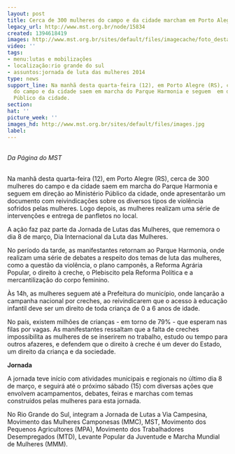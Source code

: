 ```yaml
---
layout: post
title: Cerca de 300 mulheres do campo e da cidade marcham em Porto Alegre
legacy_url: http://www.mst.org.br/node/15834
created: 1394618419
images: http://www.mst.org.br/sites/default/files/imagecache/foto_destaque/images.jpg
video: ''
tags:
- menu:lutas e mobilizações
- localização:rio grande do sul
- assuntos:jornada de luta das mulheres 2014
type: news
support_line: Na manhã desta quarta-feira (12), em Porto Alegre (RS), cerca de 300  mulheres
  do campo e da cidade saem em marcha do Parque Harmonia e seguem  em direção ao Ministério
  Público da cidade.
section: 
hat: ''
picture_week: ''
images_hd: http://www.mst.org.br/sites/default/files/images.jpg
label: 
---
```

<p><!--[if gte mso 9]><xml>
 <w:WordDocument>
  <w:View>Normal</w:View>
  <w:Zoom>0</w:Zoom>
  <w:TrackMoves ></w>
  <w:TrackFormatting ></w>
  <w:HyphenationZone>21</w:HyphenationZone>
  <w:PunctuationKerning ></w>
  <w:ValidateAgainstSchemas ></w>
  <w:SaveIfXMLInvalid>false</w:SaveIfXMLInvalid>
  <w:IgnoreMixedContent>false</w:IgnoreMixedContent>
  <w:AlwaysShowPlaceholderText>false</w:AlwaysShowPlaceholderText>
  <w:DoNotPromoteQF ></w>
  <w:LidThemeOther>PT-BR</w:LidThemeOther>
  <w:LidThemeAsian>X-NONE</w:LidThemeAsian>
  <w:LidThemeComplexScript>X-NONE</w:LidThemeComplexScript>
  <w:Compatibility>
   <w:BreakWrappedTables ></w>
   <w:SnapToGridInCell ></w>
   <w:WrapTextWithPunct ></w>
   <w:UseAsianBreakRules ></w>
   <w:DontGrowAutofit ></w>
   <w:SplitPgBreakAndParaMark ></w>
   <w:DontVertAlignCellWithSp ></w>
   <w:DontBreakConstrainedForcedTables ></w>
   <w:DontVertAlignInTxbx ></w>
   <w:Word11KerningPairs ></w>
   <w:CachedColBalance ></w>
  </w:Compatibility>
  <w:BrowserLevel>MicrosoftInternetExplorer4</w:BrowserLevel>
  <m:mathPr>
   <m:mathFont m:val="Cambria Math" ></m>
   <m:brkBin m:val="before" ></m>
   <m:brkBinSub m:val="--" ></m>
   <m:smallFrac m:val="off" ></m>
   <m:dispDef ></m>
   <m:lMargin m:val="0" ></m>
   <m:rMargin m:val="0" ></m>
   <m:defJc m:val="centerGroup" ></m>
   <m:wrapIndent m:val="1440" ></m>
   <m:intLim m:val="subSup" ></m>
   <m:naryLim m:val="undOvr" ></m>
  </m:mathPr></w:WordDocument>
</xml><![endif]--></p><p><!--[if gte mso 9]><xml>
 <w:LatentStyles DefLockedState="false" DefUnhideWhenUsed="true"
  DefSemiHidden="true" DefQFormat="false" DefPriority="99"
  LatentStyleCount="267">
  <w:LsdException Locked="false" Priority="0" SemiHidden="false"
   UnhideWhenUsed="false" QFormat="true" Name="Normal" ></w>
  <w:LsdException Locked="false" Priority="9" SemiHidden="false"
   UnhideWhenUsed="false" QFormat="true" Name="heading 1" ></w>
  <w:LsdException Locked="false" Priority="9" QFormat="true" Name="heading 2" ></w>
  <w:LsdException Locked="false" Priority="9" QFormat="true" Name="heading 3" ></w>
  <w:LsdException Locked="false" Priority="9" QFormat="true" Name="heading 4" ></w>
  <w:LsdException Locked="false" Priority="9" QFormat="true" Name="heading 5" ></w>
  <w:LsdException Locked="false" Priority="9" QFormat="true" Name="heading 6" ></w>
  <w:LsdException Locked="false" Priority="9" QFormat="true" Name="heading 7" ></w>
  <w:LsdException Locked="false" Priority="9" QFormat="true" Name="heading 8" ></w>
  <w:LsdException Locked="false" Priority="9" QFormat="true" Name="heading 9" ></w>
  <w:LsdException Locked="false" Priority="39" Name="toc 1" ></w>
  <w:LsdException Locked="false" Priority="39" Name="toc 2" ></w>
  <w:LsdException Locked="false" Priority="39" Name="toc 3" ></w>
  <w:LsdException Locked="false" Priority="39" Name="toc 4" ></w>
  <w:LsdException Locked="false" Priority="39" Name="toc 5" ></w>
  <w:LsdException Locked="false" Priority="39" Name="toc 6" ></w>
  <w:LsdException Locked="false" Priority="39" Name="toc 7" ></w>
  <w:LsdException Locked="false" Priority="39" Name="toc 8" ></w>
  <w:LsdException Locked="false" Priority="39" Name="toc 9" ></w>
  <w:LsdException Locked="false" Priority="35" QFormat="true" Name="caption" ></w>
  <w:LsdException Locked="false" Priority="10" SemiHidden="false"
   UnhideWhenUsed="false" QFormat="true" Name="Title" ></w>
  <w:LsdException Locked="false" Priority="1" Name="Default Paragraph Font" ></w>
  <w:LsdException Locked="false" Priority="11" SemiHidden="false"
   UnhideWhenUsed="false" QFormat="true" Name="Subtitle" ></w>
  <w:LsdException Locked="false" Priority="22" SemiHidden="false"
   UnhideWhenUsed="false" QFormat="true" Name="Strong" ></w>
  <w:LsdException Locked="false" Priority="20" SemiHidden="false"
   UnhideWhenUsed="false" QFormat="true" Name="Emphasis" ></w>
  <w:LsdException Locked="false" Priority="59" SemiHidden="false"
   UnhideWhenUsed="false" Name="Table Grid" ></w>
  <w:LsdException Locked="false" UnhideWhenUsed="false" Name="Placeholder Text" ></w>
  <w:LsdException Locked="false" Priority="1" SemiHidden="false"
   UnhideWhenUsed="false" QFormat="true" Name="No Spacing" ></w>
  <w:LsdException Locked="false" Priority="60" SemiHidden="false"
   UnhideWhenUsed="false" Name="Light Shading" ></w>
  <w:LsdException Locked="false" Priority="61" SemiHidden="false"
   UnhideWhenUsed="false" Name="Light List" ></w>
  <w:LsdException Locked="false" Priority="62" SemiHidden="false"
   UnhideWhenUsed="false" Name="Light Grid" ></w>
  <w:LsdException Locked="false" Priority="63" SemiHidden="false"
   UnhideWhenUsed="false" Name="Medium Shading 1" ></w>
  <w:LsdException Locked="false" Priority="64" SemiHidden="false"
   UnhideWhenUsed="false" Name="Medium Shading 2" ></w>
  <w:LsdException Locked="false" Priority="65" SemiHidden="false"
   UnhideWhenUsed="false" Name="Medium List 1" ></w>
  <w:LsdException Locked="false" Priority="66" SemiHidden="false"
   UnhideWhenUsed="false" Name="Medium List 2" ></w>
  <w:LsdException Locked="false" Priority="67" SemiHidden="false"
   UnhideWhenUsed="false" Name="Medium Grid 1" ></w>
  <w:LsdException Locked="false" Priority="68" SemiHidden="false"
   UnhideWhenUsed="false" Name="Medium Grid 2" ></w>
  <w:LsdException Locked="false" Priority="69" SemiHidden="false"
   UnhideWhenUsed="false" Name="Medium Grid 3" ></w>
  <w:LsdException Locked="false" Priority="70" SemiHidden="false"
   UnhideWhenUsed="false" Name="Dark List" ></w>
  <w:LsdException Locked="false" Priority="71" SemiHidden="false"
   UnhideWhenUsed="false" Name="Colorful Shading" ></w>
  <w:LsdException Locked="false" Priority="72" SemiHidden="false"
   UnhideWhenUsed="false" Name="Colorful List" ></w>
  <w:LsdException Locked="false" Priority="73" SemiHidden="false"
   UnhideWhenUsed="false" Name="Colorful Grid" ></w>
  <w:LsdException Locked="false" Priority="60" SemiHidden="false"
   UnhideWhenUsed="false" Name="Light Shading Accent 1" ></w>
  <w:LsdException Locked="false" Priority="61" SemiHidden="false"
   UnhideWhenUsed="false" Name="Light List Accent 1" ></w>
  <w:LsdException Locked="false" Priority="62" SemiHidden="false"
   UnhideWhenUsed="false" Name="Light Grid Accent 1" ></w>
  <w:LsdException Locked="false" Priority="63" SemiHidden="false"
   UnhideWhenUsed="false" Name="Medium Shading 1 Accent 1" ></w>
  <w:LsdException Locked="false" Priority="64" SemiHidden="false"
   UnhideWhenUsed="false" Name="Medium Shading 2 Accent 1" ></w>
  <w:LsdException Locked="false" Priority="65" SemiHidden="false"
   UnhideWhenUsed="false" Name="Medium List 1 Accent 1" ></w>
  <w:LsdException Locked="false" UnhideWhenUsed="false" Name="Revision" ></w>
  <w:LsdException Locked="false" Priority="34" SemiHidden="false"
   UnhideWhenUsed="false" QFormat="true" Name="List Paragraph" ></w>
  <w:LsdException Locked="false" Priority="29" SemiHidden="false"
   UnhideWhenUsed="false" QFormat="true" Name="Quote" ></w>
  <w:LsdException Locked="false" Priority="30" SemiHidden="false"
   UnhideWhenUsed="false" QFormat="true" Name="Intense Quote" ></w>
  <w:LsdException Locked="false" Priority="66" SemiHidden="false"
   UnhideWhenUsed="false" Name="Medium List 2 Accent 1" ></w>
  <w:LsdException Locked="false" Priority="67" SemiHidden="false"
   UnhideWhenUsed="false" Name="Medium Grid 1 Accent 1" ></w>
  <w:LsdException Locked="false" Priority="68" SemiHidden="false"
   UnhideWhenUsed="false" Name="Medium Grid 2 Accent 1" ></w>
  <w:LsdException Locked="false" Priority="69" SemiHidden="false"
   UnhideWhenUsed="false" Name="Medium Grid 3 Accent 1" ></w>
  <w:LsdException Locked="false" Priority="70" SemiHidden="false"
   UnhideWhenUsed="false" Name="Dark List Accent 1" ></w>
  <w:LsdException Locked="false" Priority="71" SemiHidden="false"
   UnhideWhenUsed="false" Name="Colorful Shading Accent 1" ></w>
  <w:LsdException Locked="false" Priority="72" SemiHidden="false"
   UnhideWhenUsed="false" Name="Colorful List Accent 1" ></w>
  <w:LsdException Locked="false" Priority="73" SemiHidden="false"
   UnhideWhenUsed="false" Name="Colorful Grid Accent 1" ></w>
  <w:LsdException Locked="false" Priority="60" SemiHidden="false"
   UnhideWhenUsed="false" Name="Light Shading Accent 2" ></w>
  <w:LsdException Locked="false" Priority="61" SemiHidden="false"
   UnhideWhenUsed="false" Name="Light List Accent 2" ></w>
  <w:LsdException Locked="false" Priority="62" SemiHidden="false"
   UnhideWhenUsed="false" Name="Light Grid Accent 2" ></w>
  <w:LsdException Locked="false" Priority="63" SemiHidden="false"
   UnhideWhenUsed="false" Name="Medium Shading 1 Accent 2" ></w>
  <w:LsdException Locked="false" Priority="64" SemiHidden="false"
   UnhideWhenUsed="false" Name="Medium Shading 2 Accent 2" ></w>
  <w:LsdException Locked="false" Priority="65" SemiHidden="false"
   UnhideWhenUsed="false" Name="Medium List 1 Accent 2" ></w>
  <w:LsdException Locked="false" Priority="66" SemiHidden="false"
   UnhideWhenUsed="false" Name="Medium List 2 Accent 2" ></w>
  <w:LsdException Locked="false" Priority="67" SemiHidden="false"
   UnhideWhenUsed="false" Name="Medium Grid 1 Accent 2" ></w>
  <w:LsdException Locked="false" Priority="68" SemiHidden="false"
   UnhideWhenUsed="false" Name="Medium Grid 2 Accent 2" ></w>
  <w:LsdException Locked="false" Priority="69" SemiHidden="false"
   UnhideWhenUsed="false" Name="Medium Grid 3 Accent 2" ></w>
  <w:LsdException Locked="false" Priority="70" SemiHidden="false"
   UnhideWhenUsed="false" Name="Dark List Accent 2" ></w>
  <w:LsdException Locked="false" Priority="71" SemiHidden="false"
   UnhideWhenUsed="false" Name="Colorful Shading Accent 2" ></w>
  <w:LsdException Locked="false" Priority="72" SemiHidden="false"
   UnhideWhenUsed="false" Name="Colorful List Accent 2" ></w>
  <w:LsdException Locked="false" Priority="73" SemiHidden="false"
   UnhideWhenUsed="false" Name="Colorful Grid Accent 2" ></w>
  <w:LsdException Locked="false" Priority="60" SemiHidden="false"
   UnhideWhenUsed="false" Name="Light Shading Accent 3" ></w>
  <w:LsdException Locked="false" Priority="61" SemiHidden="false"
   UnhideWhenUsed="false" Name="Light List Accent 3" ></w>
  <w:LsdException Locked="false" Priority="62" SemiHidden="false"
   UnhideWhenUsed="false" Name="Light Grid Accent 3" ></w>
  <w:LsdException Locked="false" Priority="63" SemiHidden="false"
   UnhideWhenUsed="false" Name="Medium Shading 1 Accent 3" ></w>
  <w:LsdException Locked="false" Priority="64" SemiHidden="false"
   UnhideWhenUsed="false" Name="Medium Shading 2 Accent 3" ></w>
  <w:LsdException Locked="false" Priority="65" SemiHidden="false"
   UnhideWhenUsed="false" Name="Medium List 1 Accent 3" ></w>
  <w:LsdException Locked="false" Priority="66" SemiHidden="false"
   UnhideWhenUsed="false" Name="Medium List 2 Accent 3" ></w>
  <w:LsdException Locked="false" Priority="67" SemiHidden="false"
   UnhideWhenUsed="false" Name="Medium Grid 1 Accent 3" ></w>
  <w:LsdException Locked="false" Priority="68" SemiHidden="false"
   UnhideWhenUsed="false" Name="Medium Grid 2 Accent 3" ></w>
  <w:LsdException Locked="false" Priority="69" SemiHidden="false"
   UnhideWhenUsed="false" Name="Medium Grid 3 Accent 3" ></w>
  <w:LsdException Locked="false" Priority="70" SemiHidden="false"
   UnhideWhenUsed="false" Name="Dark List Accent 3" ></w>
  <w:LsdException Locked="false" Priority="71" SemiHidden="false"
   UnhideWhenUsed="false" Name="Colorful Shading Accent 3" ></w>
  <w:LsdException Locked="false" Priority="72" SemiHidden="false"
   UnhideWhenUsed="false" Name="Colorful List Accent 3" ></w>
  <w:LsdException Locked="false" Priority="73" SemiHidden="false"
   UnhideWhenUsed="false" Name="Colorful Grid Accent 3" ></w>
  <w:LsdException Locked="false" Priority="60" SemiHidden="false"
   UnhideWhenUsed="false" Name="Light Shading Accent 4" ></w>
  <w:LsdException Locked="false" Priority="61" SemiHidden="false"
   UnhideWhenUsed="false" Name="Light List Accent 4" ></w>
  <w:LsdException Locked="false" Priority="62" SemiHidden="false"
   UnhideWhenUsed="false" Name="Light Grid Accent 4" ></w>
  <w:LsdException Locked="false" Priority="63" SemiHidden="false"
   UnhideWhenUsed="false" Name="Medium Shading 1 Accent 4" ></w>
  <w:LsdException Locked="false" Priority="64" SemiHidden="false"
   UnhideWhenUsed="false" Name="Medium Shading 2 Accent 4" ></w>
  <w:LsdException Locked="false" Priority="65" SemiHidden="false"
   UnhideWhenUsed="false" Name="Medium List 1 Accent 4" ></w>
  <w:LsdException Locked="false" Priority="66" SemiHidden="false"
   UnhideWhenUsed="false" Name="Medium List 2 Accent 4" ></w>
  <w:LsdException Locked="false" Priority="67" SemiHidden="false"
   UnhideWhenUsed="false" Name="Medium Grid 1 Accent 4" ></w>
  <w:LsdException Locked="false" Priority="68" SemiHidden="false"
   UnhideWhenUsed="false" Name="Medium Grid 2 Accent 4" ></w>
  <w:LsdException Locked="false" Priority="69" SemiHidden="false"
   UnhideWhenUsed="false" Name="Medium Grid 3 Accent 4" ></w>
  <w:LsdException Locked="false" Priority="70" SemiHidden="false"
   UnhideWhenUsed="false" Name="Dark List Accent 4" ></w>
  <w:LsdException Locked="false" Priority="71" SemiHidden="false"
   UnhideWhenUsed="false" Name="Colorful Shading Accent 4" ></w>
  <w:LsdException Locked="false" Priority="72" SemiHidden="false"
   UnhideWhenUsed="false" Name="Colorful List Accent 4" ></w>
  <w:LsdException Locked="false" Priority="73" SemiHidden="false"
   UnhideWhenUsed="false" Name="Colorful Grid Accent 4" ></w>
  <w:LsdException Locked="false" Priority="60" SemiHidden="false"
   UnhideWhenUsed="false" Name="Light Shading Accent 5" ></w>
  <w:LsdException Locked="false" Priority="61" SemiHidden="false"
   UnhideWhenUsed="false" Name="Light List Accent 5" ></w>
  <w:LsdException Locked="false" Priority="62" SemiHidden="false"
   UnhideWhenUsed="false" Name="Light Grid Accent 5" ></w>
  <w:LsdException Locked="false" Priority="63" SemiHidden="false"
   UnhideWhenUsed="false" Name="Medium Shading 1 Accent 5" ></w>
  <w:LsdException Locked="false" Priority="64" SemiHidden="false"
   UnhideWhenUsed="false" Name="Medium Shading 2 Accent 5" ></w>
  <w:LsdException Locked="false" Priority="65" SemiHidden="false"
   UnhideWhenUsed="false" Name="Medium List 1 Accent 5" ></w>
  <w:LsdException Locked="false" Priority="66" SemiHidden="false"
   UnhideWhenUsed="false" Name="Medium List 2 Accent 5" ></w>
  <w:LsdException Locked="false" Priority="67" SemiHidden="false"
   UnhideWhenUsed="false" Name="Medium Grid 1 Accent 5" ></w>
  <w:LsdException Locked="false" Priority="68" SemiHidden="false"
   UnhideWhenUsed="false" Name="Medium Grid 2 Accent 5" ></w>
  <w:LsdException Locked="false" Priority="69" SemiHidden="false"
   UnhideWhenUsed="false" Name="Medium Grid 3 Accent 5" ></w>
  <w:LsdException Locked="false" Priority="70" SemiHidden="false"
   UnhideWhenUsed="false" Name="Dark List Accent 5" ></w>
  <w:LsdException Locked="false" Priority="71" SemiHidden="false"
   UnhideWhenUsed="false" Name="Colorful Shading Accent 5" ></w>
  <w:LsdException Locked="false" Priority="72" SemiHidden="false"
   UnhideWhenUsed="false" Name="Colorful List Accent 5" ></w>
  <w:LsdException Locked="false" Priority="73" SemiHidden="false"
   UnhideWhenUsed="false" Name="Colorful Grid Accent 5" ></w>
  <w:LsdException Locked="false" Priority="60" SemiHidden="false"
   UnhideWhenUsed="false" Name="Light Shading Accent 6" ></w>
  <w:LsdException Locked="false" Priority="61" SemiHidden="false"
   UnhideWhenUsed="false" Name="Light List Accent 6" ></w>
  <w:LsdException Locked="false" Priority="62" SemiHidden="false"
   UnhideWhenUsed="false" Name="Light Grid Accent 6" ></w>
  <w:LsdException Locked="false" Priority="63" SemiHidden="false"
   UnhideWhenUsed="false" Name="Medium Shading 1 Accent 6" ></w>
  <w:LsdException Locked="false" Priority="64" SemiHidden="false"
   UnhideWhenUsed="false" Name="Medium Shading 2 Accent 6" ></w>
  <w:LsdException Locked="false" Priority="65" SemiHidden="false"
   UnhideWhenUsed="false" Name="Medium List 1 Accent 6" ></w>
  <w:LsdException Locked="false" Priority="66" SemiHidden="false"
   UnhideWhenUsed="false" Name="Medium List 2 Accent 6" ></w>
  <w:LsdException Locked="false" Priority="67" SemiHidden="false"
   UnhideWhenUsed="false" Name="Medium Grid 1 Accent 6" ></w>
  <w:LsdException Locked="false" Priority="68" SemiHidden="false"
   UnhideWhenUsed="false" Name="Medium Grid 2 Accent 6" ></w>
  <w:LsdException Locked="false" Priority="69" SemiHidden="false"
   UnhideWhenUsed="false" Name="Medium Grid 3 Accent 6" ></w>
  <w:LsdException Locked="false" Priority="70" SemiHidden="false"
   UnhideWhenUsed="false" Name="Dark List Accent 6" ></w>
  <w:LsdException Locked="false" Priority="71" SemiHidden="false"
   UnhideWhenUsed="false" Name="Colorful Shading Accent 6" ></w>
  <w:LsdException Locked="false" Priority="72" SemiHidden="false"
   UnhideWhenUsed="false" Name="Colorful List Accent 6" ></w>
  <w:LsdException Locked="false" Priority="73" SemiHidden="false"
   UnhideWhenUsed="false" Name="Colorful Grid Accent 6" ></w>
  <w:LsdException Locked="false" Priority="19" SemiHidden="false"
   UnhideWhenUsed="false" QFormat="true" Name="Subtle Emphasis" ></w>
  <w:LsdException Locked="false" Priority="21" SemiHidden="false"
   UnhideWhenUsed="false" QFormat="true" Name="Intense Emphasis" ></w>
  <w:LsdException Locked="false" Priority="31" SemiHidden="false"
   UnhideWhenUsed="false" QFormat="true" Name="Subtle Reference" ></w>
  <w:LsdException Locked="false" Priority="32" SemiHidden="false"
   UnhideWhenUsed="false" QFormat="true" Name="Intense Reference" ></w>
  <w:LsdException Locked="false" Priority="33" SemiHidden="false"
   UnhideWhenUsed="false" QFormat="true" Name="Book Title" ></w>
  <w:LsdException Locked="false" Priority="37" Name="Bibliography" ></w>
  <w:LsdException Locked="false" Priority="39" QFormat="true" Name="TOC Heading" ></w>
 </w:LatentStyles>
</xml><![endif]--><!--[if gte mso 10]>
<style>
 /* Style Definitions */
 table.MsoNormalTable
	{mso-style-name:"Tabela normal";
	mso-tstyle-rowband-size:0;
	mso-tstyle-colband-size:0;
	mso-style-noshow:yes;
	mso-style-priority:99;
	mso-style-qformat:yes;
	mso-style-parent:"";
	mso-padding-alt:0cm 5.4pt 0cm 5.4pt;
	mso-para-margin-top:0cm;
	mso-para-margin-right:0cm;
	mso-para-margin-bottom:10.0pt;
	mso-para-margin-left:0cm;
	line-height:115%;
	mso-pagination:widow-orphan;
	font-size:11.0pt;
	font-family:"Calibri","sans-serif";
	mso-ascii-font-family:Calibri;
	mso-ascii-theme-font:minor-latin;
	mso-fareast-font-family:"Times New Roman";
	mso-fareast-theme-font:minor-fareast;
	mso-hansi-font-family:Calibri;
	mso-hansi-theme-font:minor-latin;}
</style>
<![endif]--></p><p class="MsoNormal"><em><br></em><em>Da Página do MST</em></p>  <p class="MsoNormal"><br>Na manhã desta quarta-feira (12), em Porto Alegre (RS), cerca de 300 mulheres do campo e da cidade saem em marcha do Parque Harmonia e seguem em direção ao Ministério Público da cidade, onde apresentarão um documento com reivindicações sobre os diversos tipos de violência sofridos pelas mulheres. Logo depois, as mulheres realizam uma série de intervenções e entrega de panfletos no local.</p>  <p class="MsoNormal">A ação faz paz parte da Jornada de Lutas das Mulheres, que rememora o dia 8 de março, Dia Internacional da Luta das Mulheres.</p>  <p class="MsoNormal">No período da tarde, as manifestantes retornam ao Parque Harmonia, onde realizam uma série de debates a respeito dos temas de luta das mulheres, como a questão da violência, o plano camponês, a Reforma Agrária Popular, o direito à creche, o Plebiscito pela Reforma Política e a mercantilização do corpo feminino.</p>  <p class="MsoNormal">Às 14h, as mulheres seguem até a Prefeitura do município, onde lançarão a campanha nacional por creches, ao reivindicarem que o acesso à educação infantil deve ser um direito de toda criança de 0 a 6 anos de idade.</p>  <p class="MsoNormal">No país, existem milhões de crianças - em torno de 79% - que esperam nas filas por vagas. As manifestantes ressaltam que a falta de creches impossibilita as mulheres de se inserirem no trabalho, estudo ou tempo para outros afazeres, e defendem que o direito à creche é um dever do Estado, um direito da criança e da sociedade.</p>  <p class="MsoNormal"><strong>Jornada</strong></p>  <p class="MsoNormal">A jornada teve início com atividades municipais e regionais no último dia 8 de março, e seguirá até o próximo sábado (15) com diversas ações que envolvem acampamentos, debates, feiras e marchas com temas construídos pelas mulheres para esta jornada.</p>  <p class="MsoNormal">No Rio Grande do Sul, integram a Jornada de Lutas a Via Campesina, Movimento das Mulheres Camponesas (MMC), MST, Movimento dos Pequenos Agricultores (MPA), Movimento dos Trabalhadores Desempregados (MTD), Levante Popular da Juventude e Marcha Mundial de Mulheres (MMM).</p><p class="MsoNormal">&nbsp;</p><p>&nbsp;</p>
